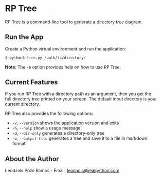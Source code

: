 # RP Tree

RP Tree is a command-line tool to generate a directory tree diagram.

## Run the App

Create a Python virtual environment and run the application:

```sh
$ python3 tree.py /path/to/directory/
```

**Note:** The `-h` option provides help on how to use RP Tree.

## Current Features

If you run RP Tree with a directory path as an argument, then you get the full directory tree printed on your screen. The default input directory is your current directory.

RP Tree also provides the following options:

- `-v`, `--version` shows the application version and exits
- `-h`, `--help` show a usage message
- `-d`, `--dir-only` generates a directory-only tree
- `-o`, `--output-file` generates a tree and save it to a file in markdown format

## About the Author

Leodanis Pozo Ramos - Email: leodanis@realpython.com
